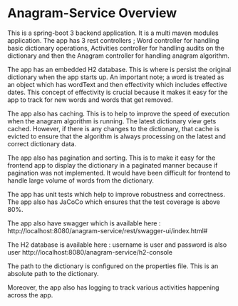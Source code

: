 # Anagram-Service Overview

This is a spring-boot 3 backend application. It is a multi maven modules application. The app has 3 rest controllers ;
Word controller for handling basic dictionary operations, Activities controller for handling audits on the dictionary and then
the Anagram controller for handling anagram algorithm.

The app has an embedded H2 database. This is where is persist the original dictionary when the app starts up. 
An important note; a word is treated as an object which has wordText and then effectivity which includes effective dates. 
This concept of effectivity is crucial because it makes it easy for the app to track for new words and words that get removed. 

The app also has caching. This is to help to improve the speed of execution when the anagram algorithm is running. The latest dictionary 
view gets cached. However, if there is any changes to the dictionary, that cache is evicted to ensure that the algorithm is always 
processing on the latest and correct dictionary data.

The app also has pagination and sorting. This is to make it easy for the frontend app to display the dictionary in a paginated manner because
if pagination was not implemented. It would have been difficult for frontend to handle large volume of words from the dictionary. 

The app has unit tests which help to improve robustness and correctness. The app also has JaCoCo which ensures that the test coverage
is above 80%. 

The app also have swagger which is available here :
http://localhost:8080/anagram-service/rest/swagger-ui/index.html#

The H2 database is available here :
username is user and password is also user
http://localhost:8080/anagram-service/h2-console

The path to the dictionary is configured on the properties file. This is an absolute path to the dictionary. 

Moreover, the app also has logging to track various activities happening across the app.


